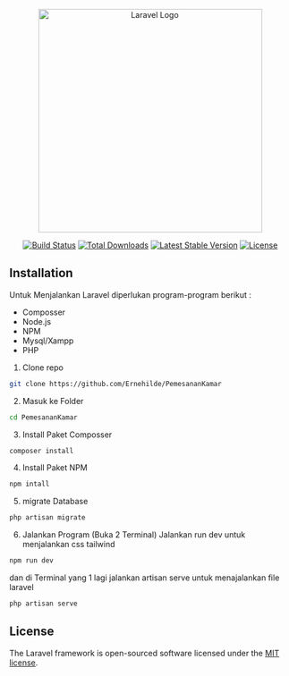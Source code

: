 <p align="center"><a href="https://laravel.com" target="_blank"><img src="https://raw.githubusercontent.com/laravel/art/master/logo-lockup/5%20SVG/2%20CMYK/1%20Full%20Color/laravel-logolockup-cmyk-red.svg" width="400" alt="Laravel Logo"></a></p>

<p align="center">
<a href="https://github.com/laravel/framework/actions"><img src="https://github.com/laravel/framework/workflows/tests/badge.svg" alt="Build Status"></a>
<a href="https://packagist.org/packages/laravel/framework"><img src="https://img.shields.io/packagist/dt/laravel/framework" alt="Total Downloads"></a>
<a href="https://packagist.org/packages/laravel/framework"><img src="https://img.shields.io/packagist/v/laravel/framework" alt="Latest Stable Version"></a>
<a href="https://packagist.org/packages/laravel/framework"><img src="https://img.shields.io/packagist/l/laravel/framework" alt="License"></a>
</p>

## Installation
Untuk Menjalankan Laravel diperlukan program-program berikut :
- Composser
- Node.js
- NPM
- Mysql/Xampp
- PHP

1. Clone repo
```bash
git clone https://github.com/Ernehilde/PemesananKamar
```
2. Masuk ke Folder
```bash
cd PemesananKamar
```
3. Install Paket Composser
```bash
composer install
```
4. Install Paket NPM
```bash
npm intall
```
5. migrate Database
```bash
php artisan migrate
```
6. Jalankan Program (Buka 2 Terminal)
Jalankan run dev untuk menjalankan css tailwind
```bash
npm run dev
```
dan di Terminal yang 1 lagi jalankan artisan serve untuk menajalankan file laravel
```bash
php artisan serve
```
## License

The Laravel framework is open-sourced software licensed under the [MIT license](https://opensource.org/licenses/MIT).
